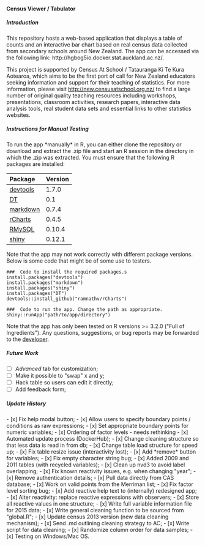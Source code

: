 <h4>Census Viewer / Tabulator</h4>

<h5> Introduction </h5>
This repository hosts a web-based application that displays a table of counts and an interactive bar chart based on real census data collected from secondary schools around New Zealand. The app can be accessed via the following link: http://hgbog5io.docker.stat.auckland.ac.nz/. 

This project is supported by Census At School / Tatauranga Ki Te Kura Aotearoa, which aims to be the first port of call for New Zealand educators seeking information and support for their teaching of statistics. For more information, please visit  http://new.censusatschool.org.nz/ to find a large number of original quality teaching resources including workshops, presentations, classroom activities, research papers, interactive data analysis tools, real student data sets and essential links to other statistics websites. 

<h5> Instructions for Manual Testing </h5>
To run the app *manually* in R, you can either clone the repository or download and extract the .zip file and start an R 
session in the directory in which the .zip was extracted. You must ensure that the following R packages are installed:

| Package  | Version | 
|:---------|:--------|
|[devtools]| 1.7.0   |
|[DT]      | 0.1     |
|[markdown]| 0.7.4   |
|[rCharts] | 0.4.5   |
|[RMySQL]  | 0.10.4  |
|[shiny]   | 0.12.1  |

[devtools]: <https://github.com/hadley/devtools>
[DT]: <https://github.com/rstudio/DT>
[markdown]: <https://github.com/rstudio/rmarkdown>
[rCharts]: <https://github.com/cpi2025/rCharts>
[RMySQL]: <https://github.com/rstats-db/RMySQL>
[shiny]: <https://github.com/rstudio/shiny>

Note that the app may not work correctly with different package versions. Below is some code that might be of some use to testers.

```{r}
###  Code to install the required packages.s
install.packages("devtools")
install.packages("markdown")
install.packages("shiny")
install.packages("DT")
devtools::install_github("ramnathv/rCharts")

###  Code to run the app. Change the path as appropriate.
shiny::runApp("path/to/app/directory")
```

Note that the app has only been tested on R versions >= 3.2.0 ("Full of Ingredients"). Any questions, suggestions, or bug reports may be forwarded to the  <a href="mailto:cpar137@aucklanduni.ac.nz">developer</a>.

<h5> Future Work </h5>

- [ ] *Advanced* tab for customization;
- [ ] Make it possible to "swap" x and y;
- [ ] Hack table so users can edit it directly;
- [ ] Add feedback form;

<h5> Update History </h5>
- [x] Fix help modal button;
- [x] Allow users to specify boundary points / conditions as raw expressions;
- [x] Set appropriate boundary points for numeric variables;
- [x] Ordering of factor levels - needs rethinking
- [x] Automated update process (DockerHub);
- [x] Change cleaning structure so that less data is read in from db;
- [x] Change table load structure for speed up;
- [x] Fix table resize issue (interactivity lost);
- [x] Add *remove* button for variables;
- [x] Fix empty character string bug;
- [x] Added 2009 and 2011 tables (with recycled variables);
- [x] Clean up nvd3 to avoid label overlapping;
- [x] Fix known reactivity issues, e.g. when changing "year";
- [x] Remove authentication details;
- [x] Pull data directly from CAS database;
- [x] Work on valid points from the Merriman list;
- [x] Fix factor level sorting bug;
- [x] Add reactive help text to (internally) redesigned app;
- [x] Alter reactivity: replace reactive expressions with observers;
- [x] Store all reactive values in one structure;
- [x] Write full variable information file for 2015 data;
- [x] Write general cleaning function to be sourced from "global.R";
- [x] Update census 2013 version (new data cleaning mechanism);
- [x] Send .md outlining cleaning strategy to AC;
- [x] Write script for data cleaning;
- [x] Randomize column order for data samples;
- [x] Testing on Windows/Mac OS.
